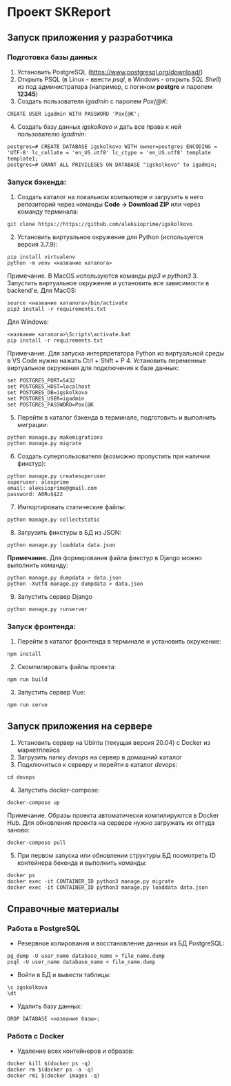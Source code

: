 # Проект SKReport

## Запуск приложения у разработчика
### Подготовка базы данных
1. Установить PostgreSQL (https://www.postgresql.org/download/)
2. Открыть PSQL (в Linux - ввести *psql*, в Windows - открыть *SQL Shell*) из под администратора (например, с логином **postgre** и паролем **12345**)
3. Создать пользователя *igadmin* с паролем *Pox{@K*:
```
CREATE USER igadmin WITH PASSWORD 'Pox{@K';
```
4. Создать базу данных *igskolkovo* и дать все права к ней пользователю *igadmin*:
```
postgres=# CREATE DATABASE igskolkovo WITH owner=postgres ENCODING = 'UTF-8' lc_collate = 'en_US.utf8' lc_ctype = 'en_US.utf8' template template1;
postgres=# GRANT ALL PRIVILEGES ON DATABASE "igskolkovo" to igadmin;
```
### Запуск бэкенда:
1. Создать каталог на локальном компьютере и загрузить в него репозиторий через команды **Code -> Download ZIP** или через команду терминала:
```
git clone https://https://github.com/aleksioprime/igskolkovo
```
2. Установить виртуальное окружение для Python (используется версия 3.7.9):
```
pip install virtualenv
python -m venv <название каталога>
```
Примечание. В MacOS используются команды *pip3* и *python3*
3. Запустить виртуальное окружение и установить все зависимости в backend'е.
Для MacOS:
```
source <название каталога>/bin/activate
pip3 install -r requirements.txt
```
Для Windows:
```
<название каталога>\Scripts\activate.bat
pip install -r requirements.txt
```
Примечание. Для запуска интерпретатора Python из виртуальной среды в VS Code нужно нажать Ctrl + Shift + P
4. Установить переменные виртуальное окружения для подключения к базе данных:
```
set POSTGRES_PORT=5432
set POSTGRES_HOST=localhost
set POSTGRES_DB=igskolkovo
set POSTGRES_USER=igadmin
set POSTGRES_PASSWORD=Pox{@K
```
5. Перейти в каталог бэкенда в терминале, подготовить и выполнить миграции:
```
python manage.py makemigrations
python manage.py migrate
```
6. Создать суперпользователя (возможно пропустить при наличии фикстур):
```
python manage.py createsuperuser
superuser: alexprime
email: aleksioprime@gmail.com
password: A0Ru$$22
```
7. Импортировать статические файлы:
```
python manage.py collectstatic
```
8. Загрузить фикстуры в БД из JSON:
```
python manage.py loaddata data.json 
```
**Примечание.** Для формирования файла фикстур в Django можно выполнить команду:
```
python manage.py dumpdata > data.json 
python -Xutf8 manage.py dumpdata > data.json 
```
9. Запустить сервер Django
```
python manage.py runserver
```

### Запуск фронтенда:
1. Перейти в каталог фронтенда в терминале и установить окружение:
```
npm install
```
2. Скомпилировать файлы проекта:
```
npm run build
```
3. Запустить сервер Vue:
```
npm run serve
```

## Запуск приложения на сервере

1. Установить сервер на Ubintu (текущая версия 20.04) с Docker из маркетплейса
2. Загрузить папку *devops* на сервер в домашний каталог
3. Подключиться к серверу и перейти в каталог *devops*:
```
cd devops
```
4. Запустить docker-compose:
```
docker-compose up
```
Примечание. Образы проекта автоматически компилируются в Docker Hub. Для обновления проекта на сервере нужно загружать их оттуда заново:
```
docker-compose pull
``` 
5. При первом запуска или обновлении структуры БД посмотреть ID контейнера бекенда и выполнить команды:
```
docker ps
docker exec -it CONTAINER_ID python3 manage.py migrate
docker exec -it CONTAINER_ID python3 manage.py loaddata data.json 
```

## Справочные материалы
### Работа в PostgreSQL
- Резервное копирования и восстановление данных из БД PostgreSQL:
```
pg_dump -U user_name database_name > file_name.dump
psql -U user_name database_name < file_name.dump
```
- Войти в БД и вывести таблицы:
```
\c igskolkovo
\dt
```
- Удалить базу данных:
```
DROP DATABASE <название базы>;
```
### Работа с Docker
- Удаление всех контейнеров и образов:
```
docker kill $(docker ps -q)
docker rm $(docker ps -a -q)
docker rmi $(docker images -q)
```
